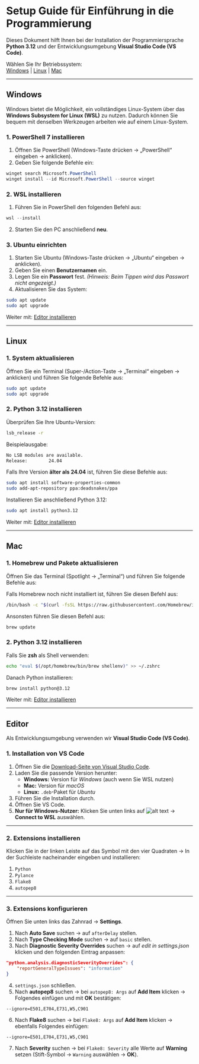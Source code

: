 # Setup Guide für **Einführung in die Programmierung**

Dieses Dokument hilft Ihnen bei der Installation der Programmiersprache **Python 3.12** und der Entwicklungsumgebung **Visual Studio Code (VS Code)**.

Wählen Sie Ihr Betriebssystem:  
[Windows](#windows) | [Linux](#linux) | [Mac](#mac)

---

## Windows

Windows bietet die Möglichkeit, ein vollständiges Linux-System über das **Windows Subsystem for Linux (WSL)** zu nutzen. Dadurch können Sie bequem mit denselben Werkzeugen arbeiten wie auf einem Linux-System.

### 1. PowerShell 7 installieren

1. Öffnen Sie PowerShell (Windows-Taste drücken → „PowerShell“ eingeben → anklicken).  
2. Geben Sie folgende Befehle ein:

```PowerShell
winget search Microsoft.PowerShell
winget install --id Microsoft.PowerShell --source winget
```

### 2. WSL installieren

1. Führen Sie in PowerShell den folgenden Befehl aus:

```PowerShell
wsl --install
```

2. Starten Sie den PC anschließend **neu**.

### 3. Ubuntu einrichten

1. Starten Sie Ubuntu (Windows-Taste drücken → „Ubuntu“ eingeben → anklicken).  
2. Geben Sie einen **Benutzernamen** ein.  
3. Legen Sie ein **Passwort** fest. *(Hinweis: Beim Tippen wird das Passwort nicht angezeigt.)*  
4. Aktualisieren Sie das System:

```bash
sudo apt update
sudo apt upgrade
```

Weiter mit: [Editor installieren](#editor)

---

## Linux

### 1. System aktualisieren

Öffnen Sie ein Terminal (Super-/Action-Taste → „Terminal“ eingeben → anklicken) und führen Sie folgende Befehle aus:

```bash
sudo apt update
sudo apt upgrade
```

### 2. Python 3.12 installieren

Überprüfen Sie Ihre Ubuntu-Version:

```bash
lsb_release -r
```

Beispielausgabe:
```bash
No LSB modules are available.
Release:        24.04
```

Falls Ihre Version **älter als 24.04** ist, führen Sie diese Befehle aus:

```bash
sudo apt install software-properties-common
sudo add-apt-repository ppa:deadsnakes/ppa
```

Installieren Sie anschließend Python 3.12:

```bash
sudo apt install python3.12
```

Weiter mit: [Editor installieren](#editor)

---

## Mac

### 1. Homebrew und Pakete aktualisieren

Öffnen Sie das Terminal (Spotlight → „Terminal“) und führen Sie folgende Befehle aus:

Falls Homebrew noch nicht installiert ist, führen Sie diesen Befehl aus:

```bash
/bin/bash -c "$(curl -fsSL https://raw.githubusercontent.com/Homebrew/install/HEAD/install.sh)"
```

Ansonsten führen Sie diesen Befehl aus:
```bash
brew update
```

### 2. Python 3.12 installieren

Falls Sie **zsh** als Shell verwenden:

```bash
echo "eval $(/opt/homebrew/bin/brew shellenv)" >> ~/.zshrc
```

Danach Python installieren:

```bash
brew install python@3.12
```

Weiter mit: [Editor installieren](#editor)

---

## Editor

Als Entwicklungsumgebung verwenden wir **Visual Studio Code (VS Code)**.

### 1. Installation von VS Code

1. Öffnen Sie die [Download-Seite von Visual Studio Code](https://code.visualstudio.com/Download).  
2. Laden Sie die passende Version herunter:  
   - **Windows:** Version für *Windows* (auch wenn Sie WSL nutzen)  
   - **Mac:** Version für *macOS*  
   - **Linux:** `.deb`-Paket für *Ubuntu*  
3. Führen Sie die Installation durch.  
4. Öffnen Sie VS Code.  
5. **Nur für Windows-Nutzer:** Klicken Sie unten links auf ![alt text](vsc-wsl-button.png) → **Connect to WSL** auswählen.

---

### 2. Extensions installieren

Klicken Sie in der linken Leiste auf das Symbol mit den vier Quadraten → In der Suchleiste nacheinander eingeben und installieren:

1. `Python`  
2. `Pylance`  
3. `Flake8`  
4. `autopep8`

---

### 3. Extensions konfigurieren

Öffnen Sie unten links das Zahnrad → **Settings**.

1. Nach **Auto Save** suchen → auf `afterDelay` stellen.  
2. Nach **Type Checking Mode** suchen → auf `basic` stellen.  
3. Nach **Diagnostic Severity Overrides** suchen → auf *edit in settings.json* klicken und den folgenden Eintrag anpassen:

```json
"python.analysis.diagnosticSeverityOverrides": {
    "reportGeneralTypeIssues": "information"
}
```

4. `settings.json` schließen.  
5. Nach **autopep8** suchen → bei `autopep8: Args` auf **Add Item** klicken → Folgendes einfügen und mit **OK** bestätigen:

```
--ignore=E501,E704,E731,W5,C901
```

6. Nach **Flake8** suchen → bei `Flake8: Args` auf **Add Item** klicken → ebenfalls Folgendes einfügen:

```
--ignore=E501,E704,E731,W5,C901
```

7. Nach **Severity** suchen → bei `Flake8: Severity` alle Werte auf **Warning** setzen (Stift-Symbol → `Warning` auswählen → **OK**).
